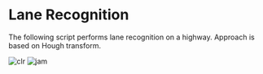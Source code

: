 # Lane Recognition

The following script performs lane recognition on a highway. Approach is based on Hough transform.

![clr](https://github.com/user-attachments/assets/b645480c-af49-4b78-b202-ae1d0a17873c)
![jam](https://github.com/user-attachments/assets/3e853459-fba1-482f-91be-2e25afff59aa)
